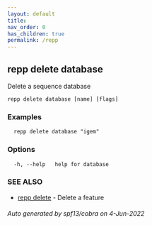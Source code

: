 ```yaml
---
layout: default
title: 
nav_order: 0
has_children: true
permalink: /repp
---
```

## repp delete database

Delete a sequence database

```
repp delete database [name] [flags]
```

### Examples

```
  repp delete database "igem"
```

### Options

```
  -h, --help   help for database
```

### SEE ALSO

* [repp delete](repp_delete)	 - Delete a feature

###### Auto generated by spf13/cobra on 4-Jun-2022
